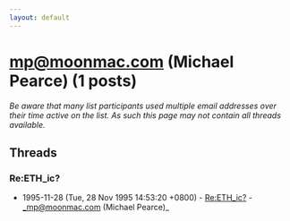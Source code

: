 ```yaml
---
layout: default
---
```


# mp@moonmac.com (Michael Pearce) (1 posts)

_Be aware that many list participants used multiple email addresses over their time active on the list. As such this page may not contain all threads available._

## Threads

### Re:ETH_ic?
+ 1995-11-28 (Tue, 28 Nov 1995 14:53:20 +0800) - [Re:ETH_ic?](/archive/1995/11/79f07c32c91e21e4eec7b28cbfec3f0dac8ac22ce6be4aa7d3d96a370f59b248) - _mp@moonmac.com (Michael Pearce)_

